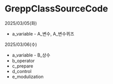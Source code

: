 # GreppClassSourceCode

2025/03/05(화)
* a_variable - A_변수, A_변수퀴즈
  

2025/03/06(수)
* a_variable - B_상수
* b_operator
* c_prepare
* d_control
* e_modulization
